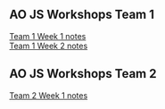 ## AO JS Workshops Team 1

[Team 1 Week 1 notes](https://github.com/MikeDigitize/AO-Js-for-beginners/wiki/Team-1-Week-1)   
[Team 1 Week 2 notes](https://github.com/MikeDigitize/AO-Js-Workshops/wiki/Team-1-Week-2)

## AO JS Workshops Team 2

[Team 2 Week 1 notes](https://github.com/MikeDigitize/AO-Js-Workshops/wiki/Team-2-Week-1)
